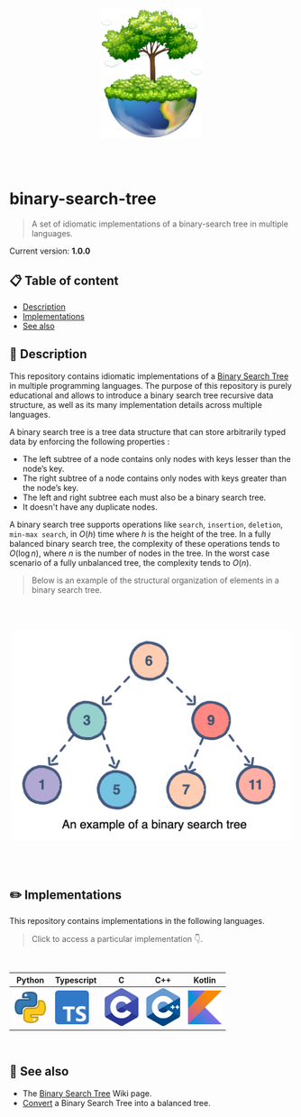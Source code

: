 <br /><br /><br /><br />
<p align="center">
  <img width="180" src="assets/icon.png" />
</p>
<br /><br />

# binary-search-tree
> A set of idiomatic implementations of a binary-search tree in multiple languages.

Current version: **1.0.0**

## 📋 Table of content

- [Description](#-description)
- [Implementations](#-implementations)
- [See also](#-see-also)

## 🔰 Description

This repository contains idiomatic implementations of a [Binary Search Tree](https://en.wikipedia.org/wiki/Binary_search_tree) in multiple programming languages. The purpose of this repository is purely educational and allows to introduce a binary search tree recursive data structure, as well as its many implementation details across multiple languages.

A binary search tree is a tree data structure that can store arbitrarily typed data by enforcing the following properties :

- The left subtree of a node contains only nodes with keys lesser than the node’s key.
- The right subtree of a node contains only nodes with keys greater than the node’s key.
- The left and right subtree each must also be a binary search tree.
- It doesn't have any duplicate nodes.

A binary search tree supports operations like `search`, `insertion`, `deletion`, `min-max search`, in $O(h)$ time where $h$ is the height of the tree. In a fully balanced binary search tree, the complexity of these operations tends to $O(\log{}n)$, where $n$ is the number of nodes in the tree. In the worst case scenario of a fully unbalanced tree, the complexity tends to $O(n)$.

> Below is an example of the structural organization of elements in a binary search tree.

<br /><br />
<p align="center">
  <img width="500" src="assets/bst.png" />
</p>
<br /><br />

## ✏️ Implementations

This repository contains implementations in the following languages.

> Click to access a particular implementation 👇.

<br />
<table align="center">
  <thead>
    <tr>
      <th>Python</th>
      <th>Typescript</th>
      <th>C</th>
      <th>C++</th>
      <th>Kotlin</th>
    </tr>
  </thead>
  <tr>
    <td><a href="src/python"><img width="60" src="assets/python.png" ></a></td>
    <td><a href="src/typescript"><img width="60" src="assets/typescript.png" /></a></td>
    <td><a href="src/c"><img width="60" src="assets/c.png" ></a></td>
    <td><a href="src/c++"><img width="60" src="assets/c++.png" ></a></td>
    <td><a href="src/kotlin"><img width="60" src="assets/kotlin.png" ></a></td>
  </tr>
</table>
<br />

## 👀 See also

- The [Binary Search Tree](https://en.wikipedia.org/wiki/Binary_search_tree) Wiki page.
- [Convert](https://www.geeksforgeeks.org/convert-normal-bst-balanced-bst/) a Binary Search Tree into a balanced tree.
